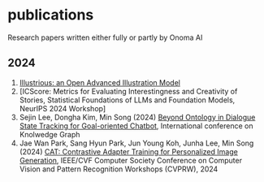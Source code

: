 # publications
Research papers written either fully or partly by Onoma AI
## 2024
1. [Illustrious: an Open Advanced Illustration Model](https://arxiv.org/abs/2409.19946)
2. [ICScore: Metrics for Evaluating Interestingness and Creativity of Stories, Statistical Foundations of LLMs and Foundation Models, NeurIPS 2024 Workshop]
3. Sejin Lee, Dongha Kim, Min Song (2024) [Beyond Ontology in Dialogue State Tracking for Goal-oriented Chatbot](https://arxiv.org/abs/2410.22767), International conference on Knolwedge Graph
4. Jae Wan Park, Sang Hyun Park, Jun Young Koh, Junha Lee, Min Song (2024) [CAT: Contrastive Adapter Training for Personalized Image Generation](https://arxiv.org/abs/2404.07554), IEEE/CVF Computer Society Conference on Computer Vision and Pattern Recognition Workshops (CVPRW), 2024

